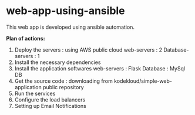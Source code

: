 # web-app-using-ansible
This web app is developed using ansible automation. 

**Plan of actions:**
1. Deploy the servers : using AWS public cloud
    web-servers : 2
    Database-servers : 1
2. Install the necessary dependencies
3. Install the application softwares
    web-servers : Flask
    Database    : MySql DB
4. Get the source code : downloading from kodekloud/simple-web-application public repository
5. Run the services
6. Configure the load balancers
7. Setting up Email Notifications
